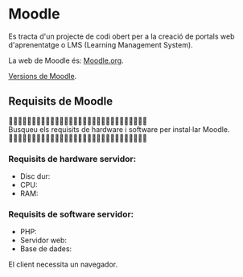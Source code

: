 # Moodle 

Es tracta d'un projecte de codi obert per a la creació de portals web d'aprenentatge o LMS (Learning Management System).

La web de Moodle és: [Moodle.org](https://moodle.org/).

[Versions de Moodle](https://moodledev.io/general/releases).

## Requisits de Moodle

🔎🔎🔎🔎🔎🔎🔎🔎🔎🔎🔎🔎🔎🔎🔎🔎🔎🔎🔎🔎🔎🔎🔎🔎🔎🔎🔎🔎🔎🔎<br>
Busqueu els requisits de hardware i software per instal·lar Moodle.<br>
🔎🔎🔎🔎🔎🔎🔎🔎🔎🔎🔎🔎🔎🔎🔎🔎🔎🔎🔎🔎🔎🔎🔎🔎🔎🔎🔎🔎🔎🔎


### Requisits de hardware servidor:

- Disc dur: 
- CPU: 
- RAM: 

### Requisits de software servidor:

- PHP: 
- Servidor web: 
- Base de dades:

El client necessita un navegador.
 

